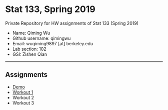 # Stat 133, Spring 2019

Private Repository for HW assignments of Stat 133 (Spring 2019)

- Name: Qiming Wu
- Github username: qimingwu
- Email: wuqiming9897 [at] berkeley.edu
- Lab section: 102
- GSI: Zishen Qian

-----

## Assignments

- [Demo](https://github.com/stat133-sp19/hw-stat133-qimingwu/tree/master/demo)
- [Workout 1](https://github.com/stat133-sp19/hw-stat133-qimingwu/tree/master/workout01)
- Workout 2
- Workout 3


